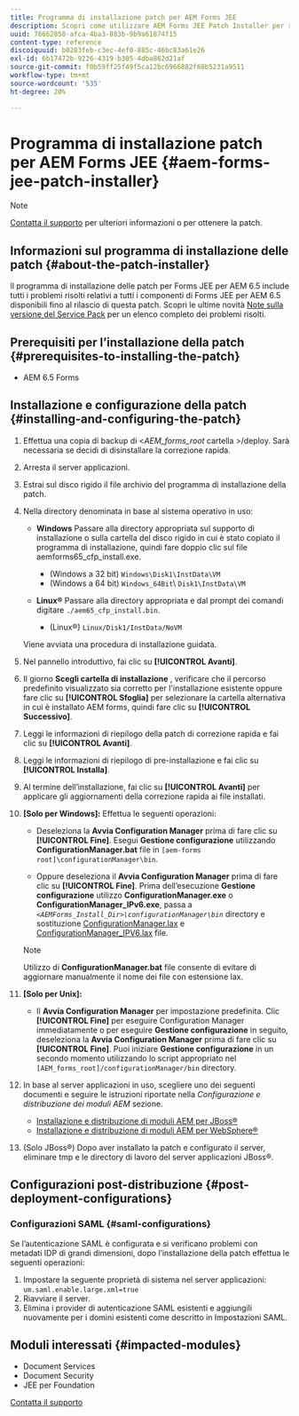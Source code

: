 ```yaml
---
title: Programma di installazione patch per AEM Forms JEE
description: Scopri come utilizzare AEM Forms JEE Patch Installer per risolvere i problemi dei componenti di Forms AEM 6.5.
uuid: 76662858-afca-4ba3-883b-9b9a61874f15
content-type: reference
discoiquuid: b0283feb-c3ec-4ef0-885c-46bc83a61e26
exl-id: 6b17472b-9226-4319-b305-4dba862d21af
source-git-commit: f0b59ff25f49f5ca12bc6966882f68b5231a9511
workflow-type: tm+mt
source-wordcount: '535'
ht-degree: 20%

---
```


# Programma di installazione patch per AEM Forms JEE {#aem-forms-jee-patch-installer}

>[!NOTE]
>
>[Contatta il supporto](https://experienceleague.adobe.com/?support-solution=General&amp;support-tab=homehome?lang=it#support) per ulteriori informazioni o per ottenere la patch.

## Informazioni sul programma di installazione delle patch {#about-the-patch-installer}

Il programma di installazione delle patch per Forms JEE per AEM 6.5 include tutti i problemi risolti relativi a tutti i componenti di Forms JEE per AEM 6.5 disponibili fino al rilascio di questa patch. Scopri le ultime novità  [Note sulla versione del Service Pack](release-notes.md) per un elenco completo dei problemi risolti.

## Prerequisiti per l’installazione della patch {#prerequisites-to-installing-the-patch}

* AEM 6.5 Forms

## Installazione e configurazione della patch {#installing-and-configuring-the-patch}

1. Effettua una copia di backup di &lt;*AEM_forms_root* cartella >/deploy. Sarà necessaria se decidi di disinstallare la correzione rapida.
1. Arresta il server applicazioni.
1. Estrai sul disco rigido il file archivio del programma di installazione della patch.
1. Nella directory denominata in base al sistema operativo in uso:

   * **Windows**
Passare alla directory appropriata sul supporto di installazione o sulla cartella del disco rigido in cui è stato copiato il programma di installazione, quindi fare doppio clic sul file aemforms65_cfp_install.exe.

      * (Windows a 32 bit) `Windows\Disk1\InstData\VM`
      * (Windows a 64 bit) `Windows_64Bit`\ `Disk1\InstData\VM`

   * **Linux®**
Passare alla directory appropriata e dal prompt dei comandi digitare `./aem65_cfp_install.bin`.

      * (Linux®) `Linux/Disk1/InstData/NoVM`

   Viene avviata una procedura di installazione guidata.

1. Nel pannello introduttivo, fai clic su **[!UICONTROL Avanti]**.
1. Il giorno **Scegli cartella di installazione** , verificare che il percorso predefinito visualizzato sia corretto per l&#39;installazione esistente oppure fare clic su **[!UICONTROL Sfoglia]** per selezionare la cartella alternativa in cui è installato AEM forms, quindi fare clic su **[!UICONTROL Successivo]**.
1. Leggi le informazioni di riepilogo della patch di correzione rapida e fai clic su **[!UICONTROL Avanti]**.
1. Leggi le informazioni di riepilogo di pre-installazione e fai clic su **[!UICONTROL Installa]**.
1. Al termine dell’installazione, fai clic su **[!UICONTROL Avanti]** per applicare gli aggiornamenti della correzione rapida ai file installati.

1. **[Solo per Windows]:** Effettua le seguenti operazioni:
   * Deseleziona la **Avvia Configuration Manager** prima di fare clic su **[!UICONTROL Fine]**. Esegui **Gestione configurazione** utilizzando **ConfigurationManager.bat** file in `[aem-forms root]\configurationManager\bin`.

   * Oppure deseleziona il **Avvia Configuration Manager** prima di fare clic su **[!UICONTROL Fine]**. Prima dell’esecuzione **Gestione configurazione** utilizzo **ConfigurationManager.exe** o **ConfigurationManager_IPv6.exe**, passa a *`<AEMForms_Install_Dir>\configurationManager\bin`* directory e sostituzione [ConfigurationManager.lax](/help/assets/ConfigurationManager.lax) e [ConfigurationManager_IPV6.lax](/help/assets/ConfigurationManager_IPv6.lax) file.

   >[!NOTE]
   >
   >Utilizzo di **ConfigurationManager.bat** file consente di evitare di aggiornare manualmente il nome dei file con estensione lax.
   >

1. **[Solo per Unix]:**

   * Il **Avvia Configuration Manager** per impostazione predefinita. Clic **[!UICONTROL Fine]** per eseguire Configuration Manager immediatamente o per eseguire **Gestione configurazione** in seguito, deseleziona la **Avvia Configuration Manager** prima di fare clic su **[!UICONTROL Fine]**. Puoi iniziare **Gestione configurazione** in un secondo momento utilizzando lo script appropriato nel `[AEM_forms_root]/configurationManager/bin` directory.

1. In base al server applicazioni in uso, scegliere uno dei seguenti documenti e seguire le istruzioni riportate nella *Configurazione e distribuzione dei moduli AEM* sezione.

   * [Installazione e distribuzione di moduli AEM per JBoss®](https://www.adobe.com/go/learn_aemforms_installJBoss_65)
   * [Installazione e distribuzione di moduli AEM per WebSphere®](https://www.adobe.com/go/learn_aemforms_installWebSphere_65)

1. (Solo JBoss®) Dopo aver installato la patch e configurato il server, eliminare tmp e le directory di lavoro del server applicazioni JBoss®.

## Configurazioni post-distribuzione {#post-deployment-configurations}

### Configurazioni SAML {#saml-configurations}

Se l’autenticazione SAML è configurata e si verificano problemi con metadati IDP di grandi dimensioni, dopo l’installazione della patch effettua le seguenti operazioni:

1. Impostare la seguente proprietà di sistema nel server applicazioni:\
   `um.saml.enable.large.xml=true`
1. Riavviare il server.
1. Elimina i provider di autenticazione SAML esistenti e aggiungili nuovamente per i domini esistenti come descritto in Impostazioni SAML.

## Moduli interessati {#impacted-modules}

* Document Services
* Document Security
* JEE per Foundation

[Contatta il supporto](https://experienceleague.adobe.com/?support-solution=General&amp;support-tab=homehome?lang=it#support)
